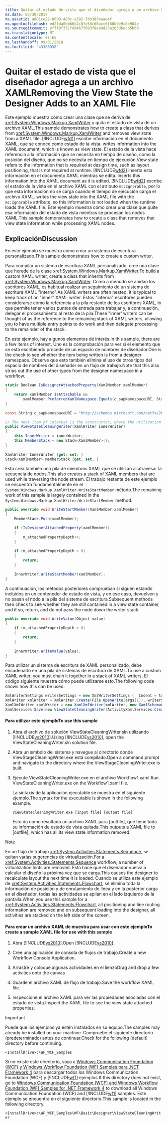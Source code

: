 ```yaml
---
title: Quitar el estado de vista que el diseñador agrega a un archivo XAML
ms.date: 03/30/2017
ms.assetid: a801ce22-8699-483c-a392-7bb3834aae4f
ms.openlocfilehash: ed2fda0bb66b2c8fe58c60acc6f80b9e9c8e984e
ms.sourcegitcommit: efff8f331fd9467f093f8ab8d23a203d6ecb5b60
ms.translationtype: MT
ms.contentlocale: es-ES
ms.lasthandoff: 09/01/2018
ms.locfileid: "43386938"
---
```

# <a name="removing-the-view-state-the-designer-adds-to-an-xaml-file"></a><span data-ttu-id="dc40d-102">Quitar el estado de vista que el diseñador agrega a un archivo XAML</span><span class="sxs-lookup"><span data-stu-id="dc40d-102">Removing the View State the Designer Adds to an XAML File</span></span>
<span data-ttu-id="dc40d-103">Este ejemplo muestra cómo crear una clase que se deriva de <xref:System.Windows.Markup.XamlWriter> y quita el estado de vista de un archivo XAML.</span><span class="sxs-lookup"><span data-stu-id="dc40d-103">This sample demonstrates how to create a class that derives from <xref:System.Windows.Markup.XamlWriter> and removes view state from a XAML file.</span></span> [!INCLUDE[wfd1](../../../../includes/wfd1-md.md)]<span data-ttu-id="dc40d-104"> escribe información en el documento XAML, que se conoce como estado de la vista.</span><span class="sxs-lookup"><span data-stu-id="dc40d-104"> writes information into the XAML document, which is known as view state.</span></span> <span data-ttu-id="dc40d-105">El estado de la vista hace referencia a la información que se necesita en tiempo de diseño, como la posición del diseño, que no se necesita en tiempo de ejecución.</span><span class="sxs-lookup"><span data-stu-id="dc40d-105">View state refers to the information that is required at design time, such as layout positioning, that is not required at runtime.</span></span> [!INCLUDE[wfd2](../../../../includes/wfd2-md.md)]<span data-ttu-id="dc40d-106"> inserta esta información en el documento XAML mientras se edita.</span><span class="sxs-lookup"><span data-stu-id="dc40d-106"> inserts this information into the XAML document as it is edited.</span></span> [!INCLUDE[wfd2](../../../../includes/wfd2-md.md)]<span data-ttu-id="dc40d-107"> escribe el estado de la vista en el archivo XAML con el atributo `mc:Ignorable`, por lo que esta información no se carga cuando el tiempo de ejecución carga el archivo XAML.</span><span class="sxs-lookup"><span data-stu-id="dc40d-107"> writes the view state into the XAML file with the `mc:Ignorable` attribute, so this information is not loaded when the runtime loads the XAML file.</span></span> <span data-ttu-id="dc40d-108">Este ejemplo muestra cómo crear una clase que quite esa información del estado de vista mientras se procesan los nodos XAML.</span><span class="sxs-lookup"><span data-stu-id="dc40d-108">This sample demonstrates how to create a class that removes that view state information while processing XAML nodes.</span></span>  
  
## <a name="discussion"></a><span data-ttu-id="dc40d-109">Explicación</span><span class="sxs-lookup"><span data-stu-id="dc40d-109">Discussion</span></span>  
 <span data-ttu-id="dc40d-110">En este ejemplo se muestra cómo crear un sistema de escritura personalizado.</span><span class="sxs-lookup"><span data-stu-id="dc40d-110">This sample demonstrates how to create a custom writer.</span></span>  
  
 <span data-ttu-id="dc40d-111">Para compilar un sistema de escritura XAML personalizado, cree una clase que herede de la clase <xref:System.Windows.Markup.XamlWriter>.</span><span class="sxs-lookup"><span data-stu-id="dc40d-111">To build a custom XAML writer, create a class that inherits from <xref:System.Windows.Markup.XamlWriter>.</span></span> <span data-ttu-id="dc40d-112">Como a menudo se anidan los escritores XAML, es habitual realizar un seguimiento de un sistema de escritura XAML "interno".</span><span class="sxs-lookup"><span data-stu-id="dc40d-112">As XAML writers are often nested, it is typical to keep track of an "inner" XAML writer.</span></span> <span data-ttu-id="dc40d-113">Estos "interna" escritores pueden considerarse como la referencia a la pila restante de los escritores XAML, lo que permite tener varios puntos de entrada para trabajar y, a continuación, delegar el procesamiento al resto de la pila.</span><span class="sxs-lookup"><span data-stu-id="dc40d-113">These "inner’ writers can be thought of as the reference to the remaining stack of XAML writers, allowing you to have multiple entry points to do work and then delegate processing to the remainder of the stack.</span></span>  
  
 <span data-ttu-id="dc40d-114">En este ejemplo, hay algunos elementos de interés.</span><span class="sxs-lookup"><span data-stu-id="dc40d-114">In this sample, there are a few items of interest.</span></span> <span data-ttu-id="dc40d-115">Uno es la comprobación para ver si el elemento que se está escribiendo procede de un espacio de nombres de diseñador.</span><span class="sxs-lookup"><span data-stu-id="dc40d-115">One is the check to see whether the item being written is from a designer namespace.</span></span> <span data-ttu-id="dc40d-116">Observe que esto también elimina el uso de otros tipos del espacio de nombres del diseñador en un flujo de trabajo.</span><span class="sxs-lookup"><span data-stu-id="dc40d-116">Note that this also strips out the use of other types from the designer namespace in a workflow.</span></span>  
  
```csharp
static Boolean IsDesignerAttachedProperty(XamlMember xamlMember)  
{  
    return xamlMember.IsAttachable &&  
        xamlMember.PreferredXamlNamespace.Equals(c_sapNamespaceURI, StringComparison.OrdinalIgnoreCase);  
}  
  
const String c_sapNamespaceURI = "http://schemas.microsoft.com/netfx/2009/xaml/activities/presentation";  

// The next item of interest is the constructor, where the utilization of the inner XAML writer is seen.  
public ViewStateCleaningWriter(XamlWriter innerWriter)  
{  
    this.InnerWriter = innerWriter;  
    this.MemberStack = new Stack<XamlMember>();  
}  
  
XamlWriter InnerWriter {get; set; }  
Stack<XamlMember> MemberStack {get; set; }  
```  
  
 <span data-ttu-id="dc40d-117">Esto crea también una pila de miembros XAML que se utilizan al atravesar la secuencia de nodos.</span><span class="sxs-lookup"><span data-stu-id="dc40d-117">This also creates a stack of XAML members that are used while traversing the node stream.</span></span> <span data-ttu-id="dc40d-118">El trabajo restante de este ejemplo se encuentra fundamentalmente en el <!--zz  <xref:System.Windows.Markup.XamlWriter.WriteStartMember%2A>--> `System.Windows.Markup.XamlWriter.WriteStartMember` método.</span><span class="sxs-lookup"><span data-stu-id="dc40d-118">The remaining work of this sample is largely contained in the <!--zz  <xref:System.Windows.Markup.XamlWriter.WriteStartMember%2A>--> `System.Windows.Markup.XamlWriter.WriteStartMember` method.</span></span>  
  
```csharp
public override void WriteStartMember(XamlMember xamlMember)  
{  
    MemberStack.Push(xamlMember);

    if (IsDesignerAttachedProperty(xamlMember))  
    {  
        m_attachedPropertyDepth++;  
    }  
  
    if (m_attachedPropertyDepth > 0)  
    {  
        return;  
    }  
  
    InnerWriter.WriteStartMember(xamlMember);  
}  
```  
  
 <span data-ttu-id="dc40d-119">A continuación, los métodos posteriores comprueban si siguen estando incluidos en un contenedor de estado de vista, y en ese caso, devuelven y no pasan el nodo a la pila del sistema de escritura.</span><span class="sxs-lookup"><span data-stu-id="dc40d-119">Subsequent methods then check to see whether they are still contained in a view state container, and if so, return, and do not pass the node down the writer stack.</span></span>  
  
```csharp
public override void WriteValue(Object value)  
{  
    if (m_attachedPropertyDepth > 0)  
    {  
        return;  
    }  
  
    InnerWriter.WriteValue(value);  
}  
```  
  
 <span data-ttu-id="dc40d-120">Para utilizar un sistema de escritura de XAML personalizado, debe encadenarlo en una pila de sistemas de escritura de XAML.</span><span class="sxs-lookup"><span data-stu-id="dc40d-120">To use a custom XAML writer, you must chain it together in a stack of XAML writers.</span></span> <span data-ttu-id="dc40d-121">El código siguiente muestra cómo puede utilizarse esto.</span><span class="sxs-lookup"><span data-stu-id="dc40d-121">The following code shows how this can be used.</span></span>  
  
```csharp 
XmlWriterSettings writerSettings = new XmlWriterSettings {  Indent = true };  
XmlWriter xmlWriter = XmlWriter.Create(File.OpenWrite(args[1]), writerSettings);  
XamlXmlWriter xamlWriter = new XamlXmlWriter(xmlWriter, new XamlSchemaContext());  
XamlServices.Save(new ViewStateCleaningWriter(ActivityXamlServices.CreateBuilderWriter(xamlWriter)), ab);  
```  
  
#### <a name="to-use-this-sample"></a><span data-ttu-id="dc40d-122">Para utilizar este ejemplo</span><span class="sxs-lookup"><span data-stu-id="dc40d-122">To use this sample</span></span>  
  
1. <span data-ttu-id="dc40d-123">Abra el archivo de solución ViewStateCleaningWriter.sln utilizando [!INCLUDE[vs2010](../../../../includes/vs2010-md.md)].</span><span class="sxs-lookup"><span data-stu-id="dc40d-123">Using [!INCLUDE[vs2010](../../../../includes/vs2010-md.md)], open the ViewStateCleaningWriter.sln solution file.</span></span>  
  
2. <span data-ttu-id="dc40d-124">Abra un símbolo del sistema y navegue al directorio donde ViewStageCleaningWriter.exe está compilado.</span><span class="sxs-lookup"><span data-stu-id="dc40d-124">Open a command prompt and navigate to the directory where the ViewStageCleaningWriter.exe is built.</span></span>  
  
3. <span data-ttu-id="dc40d-125">Ejecute ViewStateCleaningWriter.exe en el archivo Workflow1.xaml.</span><span class="sxs-lookup"><span data-stu-id="dc40d-125">Run ViewStateCleaningWriter.exe on the Workflow1.xaml file.</span></span>  

   <span data-ttu-id="dc40d-126">La sintaxis de la aplicación ejecutable se muestra en el siguiente ejemplo.</span><span class="sxs-lookup"><span data-stu-id="dc40d-126">The syntax for the executable is shown in the following example.</span></span>  
  
   ```console
   ViewStateCleaningWriter.exe [input file] [output file]
   ```
   
   <span data-ttu-id="dc40d-127">Esto da como resultado un archivo XAML para \[outfile], que tiene toda su información de estado de vista quitada.</span><span class="sxs-lookup"><span data-stu-id="dc40d-127">This outputs a XAML file to \[outfile], which has all its view state information removed.</span></span>  
  
> [!NOTE]
> <span data-ttu-id="dc40d-128">En un flujo de trabajo <xref:System.Activities.Statements.Sequence>, se quitan varias sugerencias de virtualización.</span><span class="sxs-lookup"><span data-stu-id="dc40d-128">For a <xref:System.Activities.Statements.Sequence> workflow, a number of virtualization hints are removed.</span></span> <span data-ttu-id="dc40d-129">Esto hace que el diseñador vuelva a calcular el diseño la próxima vez que se carga.</span><span class="sxs-lookup"><span data-stu-id="dc40d-129">This causes the designer to recalculate layout the next time it is loaded.</span></span> <span data-ttu-id="dc40d-130">Cuando se utiliza este ejemplo de <xref:System.Activities.Statements.Flowchart>, se elimina toda la información de posición y de enrutamiento de línea y en la posterior carga en el diseñador, todas las actividades se apilan en el lado izquierdo de la pantalla.</span><span class="sxs-lookup"><span data-stu-id="dc40d-130">When you use this sample for a <xref:System.Activities.Statements.Flowchart>, all positioning and line routing information are removed and on subsequent loading into the designer, all activities are stacked on the left side of the screen.</span></span>  
  
#### <a name="to-create-a-sample-xaml-file-for-use-with-this-sample"></a><span data-ttu-id="dc40d-131">Para crear un archivo XAML de muestra para usar con este ejemplo</span><span class="sxs-lookup"><span data-stu-id="dc40d-131">To create a sample XAML file for use with this sample</span></span>  
  
1. <span data-ttu-id="dc40d-132">Abra [!INCLUDE[vs2010](../../../../includes/vs2010-md.md)].</span><span class="sxs-lookup"><span data-stu-id="dc40d-132">Open [!INCLUDE[vs2010](../../../../includes/vs2010-md.md)].</span></span>  
  
2. <span data-ttu-id="dc40d-133">Cree una aplicación de consola de flujos de trabajo.</span><span class="sxs-lookup"><span data-stu-id="dc40d-133">Create a new Workflow Console Application.</span></span>  
  
3. <span data-ttu-id="dc40d-134">Arrastre y coloque algunas actividades en el lienzo</span><span class="sxs-lookup"><span data-stu-id="dc40d-134">Drag and drop a few activities onto the canvas</span></span>  
  
4. <span data-ttu-id="dc40d-135">Guarde el archivo XAML de flujo de trabajo.</span><span class="sxs-lookup"><span data-stu-id="dc40d-135">Save the workflow XAML file.</span></span>  
  
5. <span data-ttu-id="dc40d-136">Inspeccione el archivo XAML para ver las propiedades asociadas con el estado de vista.</span><span class="sxs-lookup"><span data-stu-id="dc40d-136">Inspect the XAML file to see the view state attached properties.</span></span>  
  
> [!IMPORTANT]
> <span data-ttu-id="dc40d-137">Puede que los ejemplos ya estén instalados en su equipo.</span><span class="sxs-lookup"><span data-stu-id="dc40d-137">The samples may already be installed on your machine.</span></span> <span data-ttu-id="dc40d-138">Compruebe el siguiente directorio (predeterminado) antes de continuar.</span><span class="sxs-lookup"><span data-stu-id="dc40d-138">Check for the following (default) directory before continuing.</span></span>  
>   
> `<InstallDrive>:\WF_WCF_Samples`  
>   
> <span data-ttu-id="dc40d-139">Si no existe este directorio, vaya a [Windows Communication Foundation (WCF) y Windows Workflow Foundation (WF) Samples para .NET Framework 4](https://go.microsoft.com/fwlink/?LinkId=150780) para descargar todos los Windows Communication Foundation (WCF) y [!INCLUDE[wf1](../../../../includes/wf1-md.md)] ejemplos.</span><span class="sxs-lookup"><span data-stu-id="dc40d-139">If this directory does not exist, go to [Windows Communication Foundation (WCF) and Windows Workflow Foundation (WF) Samples for .NET Framework 4](https://go.microsoft.com/fwlink/?LinkId=150780) to download all Windows Communication Foundation (WCF) and [!INCLUDE[wf1](../../../../includes/wf1-md.md)] samples.</span></span> <span data-ttu-id="dc40d-140">Este ejemplo se encuentra en el siguiente directorio.</span><span class="sxs-lookup"><span data-stu-id="dc40d-140">This sample is located in the following directory.</span></span>  
>   
> `<InstallDrive>:\WF_WCF_Samples\WF\Basic\Designer\ViewStateCleaningWriter`
